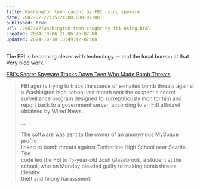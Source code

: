 ```yaml
---
title: Washington teen caught by FBI using spyware
date: 2007-07-22T15:24:00.000-07:00
published: true
url: /2007/07/washington-teen-caught-by-fbi-using.html
created: 2024-10-06 21:06:26-07:00
updated: 2024-10-10 10:49:42-07:00
---
```


The FBI is becoming clever with technology -- and the local bureau at that.  Very nice work.   
  
[FBI's Secret Spyware Tracks Down Teen Who Made Bomb Threats](http://www.wired.com/politics/law/news/2007/07/fbi_spyware)  

> FBI agents trying to track the source of e-mailed bomb threats against a Washington high school last month sent the suspect a secret surveillance program designed to surreptitiously monitor him and report back to a government server, according to an FBI affidavit obtained by Wired News.  
>   
> ...  
>   
> The software was sent to the owner of an anonymous MySpace profile  
> linked to bomb threats against Timberline High School near Seattle. The  
> code led the FBI to 15-year-old Josh Glazebrook, a student at the  
> school, who on Monday pleaded guilty to making bomb threats, identity  
> theft and felony harassment.  
>